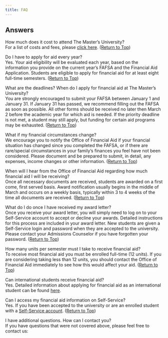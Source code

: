 ```yaml
---
title: FAQ
---
```


## Answers

How much does it cost to attend The Master’s University?\
For a list of costs and fees, please [click here](http://www.masters.edu/financial-aid/total-cost-calculator/ "tuitionandfees"). ([Return to Top](http://www.masters.edu/financial-aid/faq/#questions_top))

Do I have to apply for aid every year?\
Yes. Your aid eligibility will be evaluated each year, based on the information you provide on the current year’s FAFSA and the Financial Aid Application. Students are eligible to apply for financial aid for at least eight full-time semesters. ([Return to Top](http://www.masters.edu/financial-aid/faq/#questions_top))

What are the deadlines? When do I apply for financial aid at The Master’s University?\
You are strongly encouraged to submit your FAFSA between January 1 and January 31. If January 31 has passed, we recommend filling out the FAFSA as soon as possible. All other forms should be received no later then March 2 before the academic year for which aid is needed. If the priority deadline is not met, a student may still apply, but funding for certain aid programs may be exhausted. ([Return to Top](http://www.masters.edu/financial-aid/faq/#questions_top))

What if my financial circumstances change?\
We encourage you to notify the Office of Financial Aid if your financial situation has changed since you completed the FAFSA, or if there are rare/special circumstances in your family’s finances you feel have not been considered. Please document and be prepared to submit, in detail, any expenses, income changes or other information. ([Return to Top](http://www.masters.edu/financial-aid/faq/#questions_top))

When will I hear from the Office of Financial Aid regarding how much financial aid I will be receiving?\
Once all necessary documents are received, students are awarded on a first come, first served basis. Award notification usually begins in the middle of March and occurs on a weekly basis, typically within 3 to 4 weeks of the time all documents are received. ([Return to Top](http://www.masters.edu/financial-aid/faq/#questions_top))

What do I do once I have received my award letter?\
Once you receive your award letter, you will simply need to log on to your Self-Service account to accept or decline your awards. Detailed instructions for this process are included in your award letter. New students are given a Self-Service login and password when they are accepted to the university. Please contact your Admissions Counselor if you have forgotten your password. ([Return to Top](http://www.masters.edu/financial-aid/faq/#questions_top))

How many units per semester must I take to receive financial aid?\
To receive most financial aid you must be enrolled full-time (12 units). If you are considering taking less than 12 units, you should contact the Office of Financial Aid immediately to see how this would affect your aid. ([Return to Top](http://www.masters.edu/financial-aid/faq/#questions_top))

Can international students receive financial aid?\
Yes. Detailed information about applying for financial aid as an international student can be found [here](http://www.masters.edu/financial-aid/faq/# "Aid").

Can I access my financial aid information on Self-Service?\
Yes. If you have been accepted to the university or are an enrolled student with a [Self-Service account](https://portal.masters.edu/SelfService/Home.aspx). ([Return to Top](http://www.masters.edu/financial-aid/faq/#questions_top))

I have additional questions. How can I contact you?\
If you have questions that were not covered above, please feel free to contact us:
